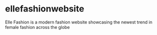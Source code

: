 # ellefashionwebsite
Elle Fashion is a modern fashion website showcasing the newest trend in female fashion across the globe
